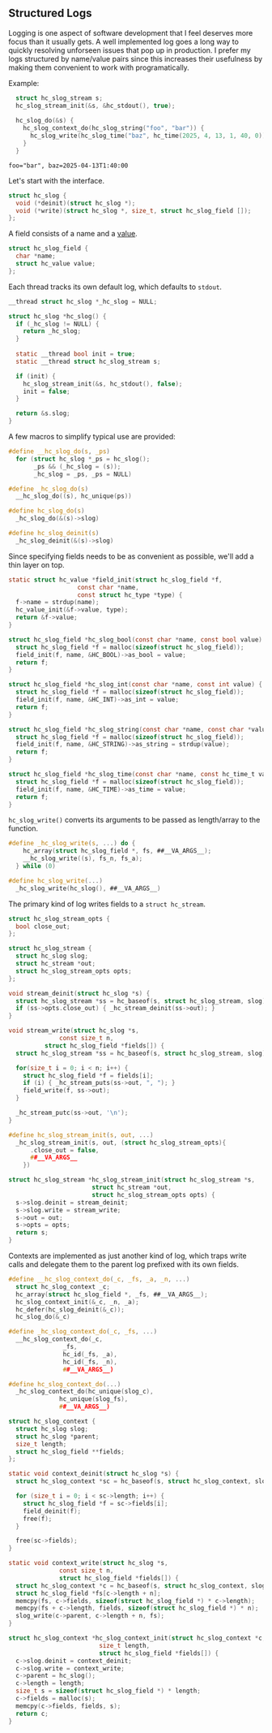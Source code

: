 ## Structured Logs
Logging is one aspect of software development that I feel deserves more focus than it usually gets. A well implemented log goes a long way to quickly resolving unforseen issues that pop up in production. I prefer my logs structured by name/value pairs since this increases their usefulness by making them convenient to work with programatically.

Example:
```C
  struct hc_slog_stream s;
  hc_slog_stream_init(&s, &hc_stdout(), true);
  
  hc_slog_do(&s) {
    hc_slog_context_do(hc_slog_string("foo", "bar")) {
      hc_slog_write(hc_slog_time("baz", hc_time(2025, 4, 13, 1, 40, 0)));
    }
  }
```
```
foo="bar", baz=2025-04-13T1:40:00
```

Let's start with the interface.

```C
struct hc_slog {
  void (*deinit)(struct hc_slog *);
  void (*write)(struct hc_slog *, size_t, struct hc_slog_field []);
};
```

A field consists of a name and a [value](https://github.com/codr7/hacktical-c/tree/main/reflect).

```C
struct hc_slog_field {
  char *name;
  struct hc_value value;
};
```

Each thread tracks its own default log, which defaults to `stdout`.

```C
__thread struct hc_slog *_hc_slog = NULL;

struct hc_slog *hc_slog() {
  if (_hc_slog != NULL) {
    return _hc_slog;
  }
  
  static __thread bool init = true;
  static __thread struct hc_slog_stream s;

  if (init) {
    hc_slog_stream_init(&s, hc_stdout(), false);
    init = false;
  }

  return &s.slog;
}
```

A few macros to simplify typical use are provided:

```C
#define __hc_slog_do(s, _ps)			
  for (struct hc_slog *_ps = hc_slog();		
       _ps && (_hc_slog = (s));			
       _hc_slog = _ps, _ps = NULL)

#define _hc_slog_do(s)				
  __hc_slog_do((s), hc_unique(ps))

#define hc_slog_do(s)				
  _hc_slog_do(&(s)->slog)

#define hc_slog_deinit(s)			
  _hc_slog_deinit(&(s)->slog)
```

Since specifying fields needs to be as convenient as possible, we'll add a thin layer on top.

```C
static struct hc_value *field_init(struct hc_slog_field *f,
				   const char *name,
				   const struct hc_type *type) {
  f->name = strdup(name);
  hc_value_init(&f->value, type);
  return &f->value;
}

struct hc_slog_field *hc_slog_bool(const char *name, const bool value) {
  struct hc_slog_field *f = malloc(sizeof(struct hc_slog_field));
  field_init(f, name, &HC_BOOL)->as_bool = value;
  return f;
}

struct hc_slog_field *hc_slog_int(const char *name, const int value) {
  struct hc_slog_field *f = malloc(sizeof(struct hc_slog_field));
  field_init(f, name, &HC_INT)->as_int = value;
  return f;
}

struct hc_slog_field *hc_slog_string(const char *name, const char *value) {
  struct hc_slog_field *f = malloc(sizeof(struct hc_slog_field));
  field_init(f, name, &HC_STRING)->as_string = strdup(value);
  return f;
}

struct hc_slog_field *hc_slog_time(const char *name, const hc_time_t value) {
  struct hc_slog_field *f = malloc(sizeof(struct hc_slog_field));
  field_init(f, name, &HC_TIME)->as_time = value;
  return f;
}
```

`hc_slog_write()` converts its arguments to be passed as length/array to the function.

```C
#define _hc_slog_write(s, ...) do {				
    hc_array(struct hc_slog_field *, fs, ##__VA_ARGS__);	
    __hc_slog_write((s), fs_n, fs_a);				
  } while (0)

#define hc_slog_write(...)			
  _hc_slog_write(hc_slog(), ##__VA_ARGS__)
```

The primary kind of log writes fields to a `struct hc_stream`.

```C
struct hc_slog_stream_opts {
  bool close_out;
};

struct hc_slog_stream {
  struct hc_slog slog;
  struct hc_stream *out;
  struct hc_slog_stream_opts opts;
};

void stream_deinit(struct hc_slog *s) {
  struct hc_slog_stream *ss = hc_baseof(s, struct hc_slog_stream, slog);
  if (ss->opts.close_out) { _hc_stream_deinit(ss->out); }
}

void stream_write(struct hc_slog *s,
	          const size_t n,
		  struct hc_slog_field *fields[]) {
  struct hc_slog_stream *ss = hc_baseof(s, struct hc_slog_stream, slog);

  for(size_t i = 0; i < n; i++) {
    struct hc_slog_field *f = fields[i];
    if (i) { _hc_stream_puts(ss->out, ", "); }
    field_write(f, ss->out);
  }

  _hc_stream_putc(ss->out, '\n');
}

#define hc_slog_stream_init(s, out, ...)				
  _hc_slog_stream_init(s, out, (struct hc_slog_stream_opts){		
      .close_out = false,						
      ##__VA_ARGS__							
    })

struct hc_slog_stream *hc_slog_stream_init(struct hc_slog_stream *s,
					   struct hc_stream *out,
					   struct hc_slog_stream_opts opts) {
  s->slog.deinit = stream_deinit;
  s->slog.write = stream_write;
  s->out = out;
  s->opts = opts;
  return s;
}
```

Contexts are implemented as just another kind of log, which traps write calls and delegate them to the parent log prefixed with its own fields.

```C
#define __hc_slog_context_do(_c, _fs, _a, _n, ...)			
  struct hc_slog_context _c;						
  hc_array(struct hc_slog_field *, _fs, ##__VA_ARGS__);			
  hc_slog_context_init(&_c, _n, _a);					
  hc_defer(hc_slog_deinit(&_c));					
  hc_slog_do(&_c)

#define _hc_slog_context_do(_c, _fs, ...)	
  __hc_slog_context_do(_c,		
		       _fs,			
		       hc_id(_fs, _a),		
		       hc_id(_fs, _n),		
		       ##__VA_ARGS__)

#define hc_slog_context_do(...)			
  _hc_slog_context_do(hc_unique(slog_c),
		      hc_unique(slog_fs),
		      ##__VA_ARGS__)

struct hc_slog_context {
  struct hc_slog slog;
  struct hc_slog *parent;
  size_t length;
  struct hc_slog_field **fields;
};

static void context_deinit(struct hc_slog *s) {
  struct hc_slog_context *sc = hc_baseof(s, struct hc_slog_context, slog);

  for (size_t i = 0; i < sc->length; i++) {
    struct hc_slog_field *f = sc->fields[i];
    field_deinit(f);
    free(f);
  }

  free(sc->fields);
}

static void context_write(struct hc_slog *s,
			  const size_t n,
			  struct hc_slog_field *fields[]) {
  struct hc_slog_context *c = hc_baseof(s, struct hc_slog_context, slog);
  struct hc_slog_field *fs[c->length + n];
  memcpy(fs, c->fields, sizeof(struct hc_slog_field *) * c->length);
  memcpy(fs + c->length, fields, sizeof(struct hc_slog_field *) * n);
  slog_write(c->parent, c->length + n, fs);
}

struct hc_slog_context *hc_slog_context_init(struct hc_slog_context *c,
					     size_t length,
					     struct hc_slog_field *fields[]) {
  c->slog.deinit = context_deinit;
  c->slog.write = context_write;
  c->parent = hc_slog();
  c->length = length;
  size_t s = sizeof(struct hc_slog_field *) * length;
  c->fields = malloc(s);
  memcpy(c->fields, fields, s);
  return c;
}
```